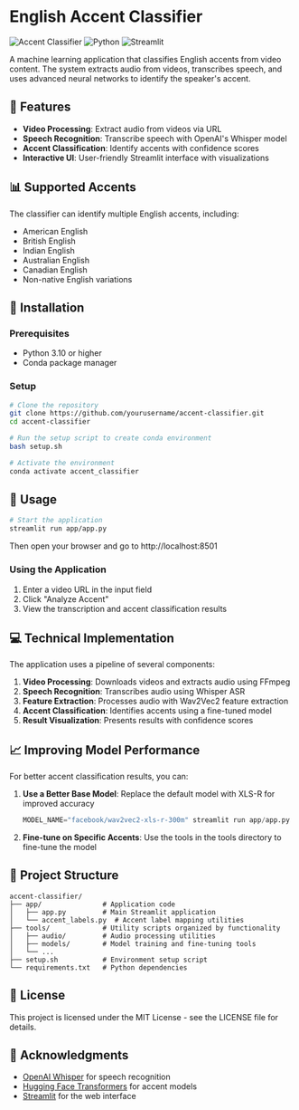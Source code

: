 # English Accent Classifier

![Accent Classifier](https://img.shields.io/badge/AI-Accent%20Classification-blue)
![Python](https://img.shields.io/badge/Python-3.10-green)
![Streamlit](https://img.shields.io/badge/Streamlit-1.25.0-red)

A machine learning application that classifies English accents from video content. The system extracts audio from videos, transcribes speech, and uses advanced neural networks to identify the speaker's accent.

## 🎯 Features

- **Video Processing**: Extract audio from videos via URL
- **Speech Recognition**: Transcribe speech with OpenAI's Whisper model
- **Accent Classification**: Identify accents with confidence scores
- **Interactive UI**: User-friendly Streamlit interface with visualizations

## 📊 Supported Accents

The classifier can identify multiple English accents, including:
- American English
- British English
- Indian English
- Australian English
- Canadian English
- Non-native English variations

## 🔧 Installation

### Prerequisites
- Python 3.10 or higher
- Conda package manager

### Setup

```bash
# Clone the repository
git clone https://github.com/yourusername/accent-classifier.git
cd accent-classifier

# Run the setup script to create conda environment
bash setup.sh

# Activate the environment
conda activate accent_classifier
```

## 🚀 Usage

```bash
# Start the application
streamlit run app/app.py
```

Then open your browser and go to http://localhost:8501

### Using the Application

1. Enter a video URL in the input field
2. Click "Analyze Accent"
3. View the transcription and accent classification results

## 💻 Technical Implementation

The application uses a pipeline of several components:

1. **Video Processing**: Downloads videos and extracts audio using FFmpeg
2. **Speech Recognition**: Transcribes audio using Whisper ASR
3. **Feature Extraction**: Processes audio with Wav2Vec2 feature extraction
4. **Accent Classification**: Identifies accents using a fine-tuned model
5. **Result Visualization**: Presents results with confidence scores

## 📈 Improving Model Performance

For better accent classification results, you can:

1. **Use a Better Base Model**: Replace the default model with XLS-R for improved accuracy
   ```python
   MODEL_NAME="facebook/wav2vec2-xls-r-300m" streamlit run app/app.py
   ```

2. **Fine-tune on Specific Accents**: Use the tools in the tools directory to fine-tune the model

## 🧰 Project Structure

```
accent-classifier/
├── app/               # Application code
│   ├── app.py         # Main Streamlit application
│   └── accent_labels.py  # Accent label mapping utilities
├── tools/             # Utility scripts organized by functionality
│   ├── audio/         # Audio processing utilities
│   ├── models/        # Model training and fine-tuning tools
│   └── ...
├── setup.sh           # Environment setup script
└── requirements.txt   # Python dependencies
```

## 📝 License

This project is licensed under the MIT License - see the LICENSE file for details.

## 🙏 Acknowledgments

- [OpenAI Whisper](https://github.com/openai/whisper) for speech recognition
- [Hugging Face Transformers](https://github.com/huggingface/transformers) for accent models
- [Streamlit](https://streamlit.io/) for the web interface
